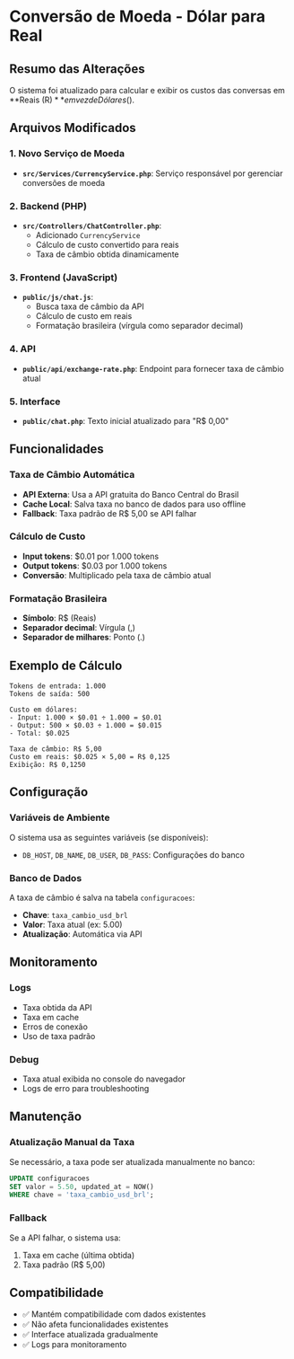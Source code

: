# Conversão de Moeda - Dólar para Real

## Resumo das Alterações

O sistema foi atualizado para calcular e exibir os custos das conversas em **Reais (R$)** em vez de Dólares ($).

## Arquivos Modificados

### 1. Novo Serviço de Moeda
- **`src/Services/CurrencyService.php`**: Serviço responsável por gerenciar conversões de moeda

### 2. Backend (PHP)
- **`src/Controllers/ChatController.php`**: 
  - Adicionado `CurrencyService`
  - Cálculo de custo convertido para reais
  - Taxa de câmbio obtida dinamicamente

### 3. Frontend (JavaScript)
- **`public/js/chat.js`**: 
  - Busca taxa de câmbio da API
  - Cálculo de custo em reais
  - Formatação brasileira (vírgula como separador decimal)

### 4. API
- **`public/api/exchange-rate.php`**: Endpoint para fornecer taxa de câmbio atual

### 5. Interface
- **`public/chat.php`**: Texto inicial atualizado para "R$ 0,00"

## Funcionalidades

### Taxa de Câmbio Automática
- **API Externa**: Usa a API gratuita do Banco Central do Brasil
- **Cache Local**: Salva taxa no banco de dados para uso offline
- **Fallback**: Taxa padrão de R$ 5,00 se API falhar

### Cálculo de Custo
- **Input tokens**: $0.01 por 1.000 tokens
- **Output tokens**: $0.03 por 1.000 tokens
- **Conversão**: Multiplicado pela taxa de câmbio atual

### Formatação Brasileira
- **Símbolo**: R$ (Reais)
- **Separador decimal**: Vírgula (,)
- **Separador de milhares**: Ponto (.)

## Exemplo de Cálculo

```
Tokens de entrada: 1.000
Tokens de saída: 500

Custo em dólares:
- Input: 1.000 × $0.01 ÷ 1.000 = $0.01
- Output: 500 × $0.03 ÷ 1.000 = $0.015
- Total: $0.025

Taxa de câmbio: R$ 5,00
Custo em reais: $0.025 × 5,00 = R$ 0,125
Exibição: R$ 0,1250
```

## Configuração

### Variáveis de Ambiente
O sistema usa as seguintes variáveis (se disponíveis):
- `DB_HOST`, `DB_NAME`, `DB_USER`, `DB_PASS`: Configurações do banco

### Banco de Dados
A taxa de câmbio é salva na tabela `configuracoes`:
- **Chave**: `taxa_cambio_usd_brl`
- **Valor**: Taxa atual (ex: 5.00)
- **Atualização**: Automática via API

## Monitoramento

### Logs
- Taxa obtida da API
- Taxa em cache
- Erros de conexão
- Uso de taxa padrão

### Debug
- Taxa atual exibida no console do navegador
- Logs de erro para troubleshooting

## Manutenção

### Atualização Manual da Taxa
Se necessário, a taxa pode ser atualizada manualmente no banco:
```sql
UPDATE configuracoes 
SET valor = 5.50, updated_at = NOW() 
WHERE chave = 'taxa_cambio_usd_brl';
```

### Fallback
Se a API falhar, o sistema usa:
1. Taxa em cache (última obtida)
2. Taxa padrão (R$ 5,00)

## Compatibilidade

- ✅ Mantém compatibilidade com dados existentes
- ✅ Não afeta funcionalidades existentes
- ✅ Interface atualizada gradualmente
- ✅ Logs para monitoramento
